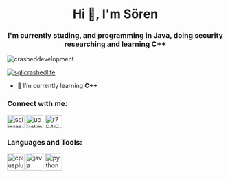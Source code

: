 <h1 align="center">Hi 👋, I'm Sören</h1>
<h3 align="center">I'm currently studing, and programming in Java, doing security researching and learning C++</h3>

<p align="left"> <img src="https://komarev.com/ghpvc/?username=crasheddevelopment&label=Profile%20views&color=0e75b6&style=flat" alt="crasheddevelopment" /> </p>

<p align="left"> <a href="https://twitter.com/sqlicrashedlife" target="blank"><img src="https://img.shields.io/twitter/follow/sqlicrashedlife?logo=twitter&style=for-the-badge" alt="sqlicrashedlife" /></a> </p>

- 🌱 I’m currently learning **C++**

<h3 align="left">Connect with me:</h3>
<p align="left">
<a href="https://twitter.com/sqlicrashedlife" target="blank"><img align="center" src="https://cdn.jsdelivr.net/npm/simple-icons@3.0.1/icons/twitter.svg" alt="sqlicrashedlife" height="30" width="40" /></a>
<a href="https://www.youtube.com/channel/uc3alimqgc2ycgek7jc_n4mg" target="blank"><img align="center" src="https://cdn.jsdelivr.net/npm/simple-icons@3.0.1/icons/youtube.svg" alt="uc3alimqgc2ycgek7jc_n4mg" height="30" width="40" /></a>
<a href="https://discord.gg/r7R4jRT" target="blank"><img align="center" src="https://cdn.jsdelivr.net/npm/simple-icons@3.0.1/icons/discord.svg" alt="r7R4jRT" height="30" width="40" /></a>
</p>

<h3 align="left">Languages and Tools:</h3>
<p align="left"> <a href="https://www.w3schools.com/cpp/" target="_blank"> <img src="https://devicons.github.io/devicon/devicon.git/icons/cplusplus/cplusplus-original.svg" alt="cplusplus" width="40" height="40"/> </a> <a href="https://www.java.com" target="_blank"> <img src="https://devicons.github.io/devicon/devicon.git/icons/java/java-original-wordmark.svg" alt="java" width="40" height="40"/> </a> <a href="https://www.python.org" target="_blank"> <img src="https://devicons.github.io/devicon/devicon.git/icons/python/python-original.svg" alt="python" width="40" height="40"/> </a> </p>
